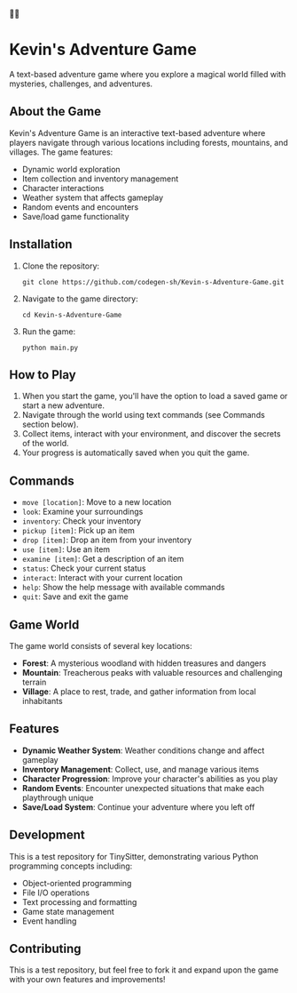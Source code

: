 🌈🌈
# Kevin's Adventure Game

A text-based adventure game where you explore a magical world filled with mysteries, challenges, and adventures.

## About the Game

Kevin's Adventure Game is an interactive text-based adventure where players navigate through various locations including forests, mountains, and villages. The game features:

- Dynamic world exploration
- Item collection and inventory management
- Character interactions
- Weather system that affects gameplay
- Random events and encounters
- Save/load game functionality

## Installation

1. Clone the repository:
   ```
   git clone https://github.com/codegen-sh/Kevin-s-Adventure-Game.git
   ```

2. Navigate to the game directory:
   ```
   cd Kevin-s-Adventure-Game
   ```

3. Run the game:
   ```
   python main.py
   ```

## How to Play

1. When you start the game, you'll have the option to load a saved game or start a new adventure.
2. Navigate through the world using text commands (see Commands section below).
3. Collect items, interact with your environment, and discover the secrets of the world.
4. Your progress is automatically saved when you quit the game.

## Commands

- `move [location]`: Move to a new location
- `look`: Examine your surroundings
- `inventory`: Check your inventory
- `pickup [item]`: Pick up an item
- `drop [item]`: Drop an item from your inventory
- `use [item]`: Use an item
- `examine [item]`: Get a description of an item
- `status`: Check your current status
- `interact`: Interact with your current location
- `help`: Show the help message with available commands
- `quit`: Save and exit the game

## Game World

The game world consists of several key locations:

- **Forest**: A mysterious woodland with hidden treasures and dangers
- **Mountain**: Treacherous peaks with valuable resources and challenging terrain
- **Village**: A place to rest, trade, and gather information from local inhabitants

## Features

- **Dynamic Weather System**: Weather conditions change and affect gameplay
- **Inventory Management**: Collect, use, and manage various items
- **Character Progression**: Improve your character's abilities as you play
- **Random Events**: Encounter unexpected situations that make each playthrough unique
- **Save/Load System**: Continue your adventure where you left off

## Development

This is a test repository for TinySitter, demonstrating various Python programming concepts including:

- Object-oriented programming
- File I/O operations
- Text processing and formatting
- Game state management
- Event handling

## Contributing

This is a test repository, but feel free to fork it and expand upon the game with your own features and improvements!
